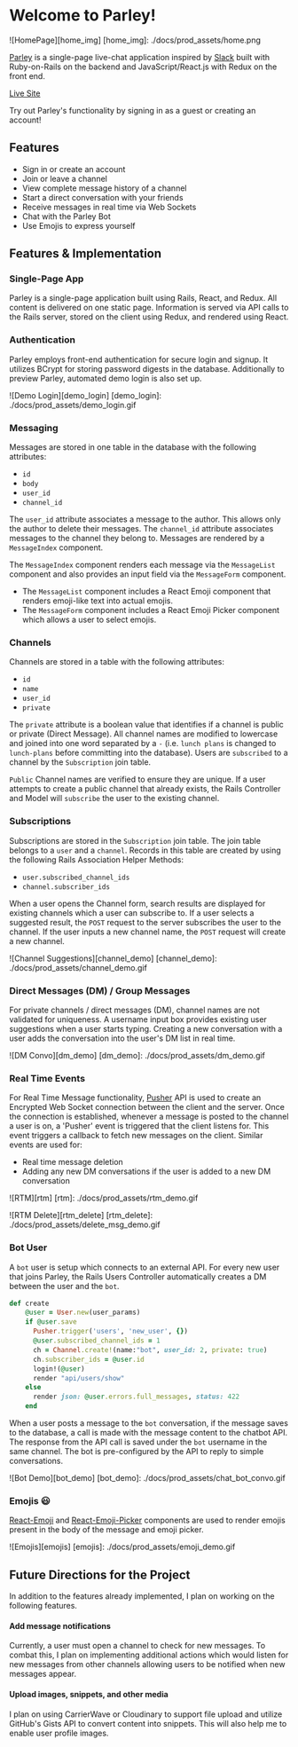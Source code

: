 # Welcome to Parley!
![HomePage][home_img]
[home_img]: ./docs/prod_assets/home.png

[Parley][live_site] is a single-page live-chat application inspired by [Slack][slack_link] built with Ruby-on-Rails on the backend
and JavaScript/React.js with Redux on the front end.

[Live Site][live_site]

[live_site]: http://www.parley-chat.xyz
[slack_link]: https://slack.com/
Try out Parley's functionality by signing in as a guest or creating an account!

## Features
* Sign in or create an account
* Join or leave a channel
* View complete message history of a channel
* Start a direct conversation with your friends
* Receive messages in real time via Web Sockets
* Chat with the Parley Bot
* Use Emojis to express yourself


## Features & Implementation

### Single-Page App

Parley is a single-page application built using Rails, React, and Redux. All content is delivered on one static page. Information is served via API calls to the Rails server, stored on the client using Redux, and rendered using React.

### Authentication

Parley employs front-end authentication for secure login and signup. It utilizes BCrypt for storing password digests in the database. Additionally to preview Parley, automated demo login is also set up.

![Demo Login][demo_login]
[demo_login]: ./docs/prod_assets/demo_login.gif


### Messaging

Messages are stored in one table in the database with the following attributes:
 * `id`
 * `body`
 * `user_id`
 * `channel_id`

The `user_id` attribute associates a message to the author. This allows only the author to delete their messages. The `channel_id` attribute associates messages to the channel they belong to. Messages are rendered by a `MessageIndex` component.

The `MessageIndex` component renders each message via the `MessageList` component and also provides an input field via the `MessageForm` component.
* The `MessageList` component includes a React Emoji component that renders emoji-like text into actual emojis.
* The `MessageForm` component includes a React Emoji Picker component which allows a user to select emojis.

### Channels
Channels are stored in a table with the following attributes:
* `id`
* `name`
* `user_id`
* `private`

The `private` attribute is a boolean value that identifies if a channel is public or private (Direct Message). All channel names are modified to lowercase and joined into one word separated by a `-` (i.e. `lunch plans` is changed to `lunch-plans` before committing into the database). Users are `subscribed` to a channel by the `Subscription` join table.

`Public` Channel names are verified to ensure they are unique. If a user attempts to create a public channel that already exists, the Rails Controller and Model will `subscribe` the user to the existing channel.


### Subscriptions
Subscriptions are stored in the `Subscription` join table. The join table belongs to a `user` and a `channel`. Records in this table are created by using the following Rails Association Helper Methods:
* `user.subscribed_channel_ids`
* `channel.subscriber_ids`

When a user opens the Channel form, search results are displayed for existing channels which a user can subscribe to. If a user selects a suggested result, the `POST` request to the server subscribes the user to the channel. If the user inputs a new channel name, the `POST` request will create a new channel.

![Channel Suggestions][channel_demo]
[channel_demo]: ./docs/prod_assets/channel_demo.gif

### Direct Messages (DM) / Group Messages
For private channels / direct messages (DM), channel names are not validated for uniqueness. A username input box provides existing user suggestions when a user starts typing. Creating a new conversation with a user adds the conversation into the user's DM list in real time.

![DM Convo][dm_demo]
[dm_demo]: ./docs/prod_assets/dm_demo.gif


### Real Time Events
For Real Time Message functionality, [Pusher][pusher_link] API is used to create an Encrypted Web Socket connection between the client and the server. Once the connection is established, whenever a message is posted to the channel a user is on, a 'Pusher' event is triggered that the client listens for. This event triggers a callback to fetch new messages on the client. Similar events are used for:
* Real time message deletion
* Adding any new DM conversations if the user is added to a new DM conversation

[pusher_link]:https://pusher.com/

![RTM][rtm]
[rtm]: ./docs/prod_assets/rtm_demo.gif

![RTM Delete][rtm_delete]
[rtm_delete]: ./docs/prod_assets/delete_msg_demo.gif

### Bot User
A `bot` user is setup which connects to an external API. For every new user that joins Parley, the Rails Users Controller automatically creates a DM between the user and the `bot`.

```ruby
def create
    @user = User.new(user_params)
    if @user.save
      Pusher.trigger('users', 'new_user', {})
      @user.subscribed_channel_ids = 1
      ch = Channel.create!(name:"bot", user_id: 2, private: true)
      ch.subscriber_ids = @user.id
      login!(@user)
      render "api/users/show"
    else
      render json: @user.errors.full_messages, status: 422
    end
```
When a user posts a message to the `bot` conversation, if the message saves to the database, a call is made with the message content to the chatbot API. The response from the API call is saved under the `bot` username in the same channel. The bot is pre-configured by the API to reply to simple conversations.

![Bot Demo][bot_demo]
[bot_demo]: ./docs/prod_assets/chat_bot_convo.gif

### Emojis :smiley:
[React-Emoji][emoji_render_link] and [React-Emoji-Picker][emoji_picker_link] components are used to render emojis present in the body of the message and emoji picker.

[emoji_render_link]: https://github.com/banyan/react-emoji
[emoji_picker_link]: https://github.com/chadoh/react-emoji-picker
![Emojis][emojis]
[emojis]: ./docs/prod_assets/emoji_demo.gif

## Future Directions for the Project
In addition to the features already implemented, I plan on working on the following features.

#### Add message notifications
Currently, a user must open a channel to check for new messages. To combat this, I plan on implementing additional actions which would listen for new messages from other channels allowing users to be notified when new messages appear.

#### Upload images, snippets, and other media
I plan on using CarrierWave or Cloudinary to support file upload and utilize GitHub's Gists API to convert content into snippets. This will also help me to enable user profile images.
